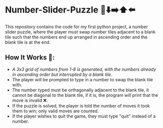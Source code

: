 # Number-Slider-Puzzle 🔢⬇️➡️⬆️⬅️
This repository contains the code for my first python project, a number slider puzzle, where the player must swap number tiles adjacent to a blank tile such that the numbers end up arranged in ascending order and the blank tile is at the end. 

## How It Works 📜:
* *A 3x3 grid of numbers from 1-8 is generated, with the numbers already in ascending order but interrupted by a blank tile.*
* The player will be prompted to type in a number to swap the blank tile with. 
* The number typed must be orthagonally adjacent to the blank tile, it cannot be diagonal to the blank tile, if it is, the program will print that the move is invalid ❌.
* If the puzzle is solved, the player is told the number of moves it took them to win; only valid moves are counted.
* If the player wishes to quit the game, they must type "quit" instead of a number.

